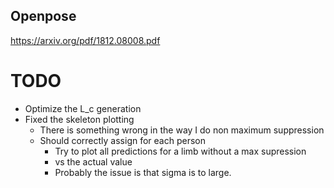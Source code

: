 ## Openpose

https://arxiv.org/pdf/1812.08008.pdf


# TODO
- Optimize the L_c generation
- Fixed the skeleton plotting
  - There is something wrong in the way I do non maximum suppression
  - Should correctly assign for each person
    - Try to plot all predictions for a limb without a max supression
    - vs the actual value
    - Probably the issue is that sigma is to large.

